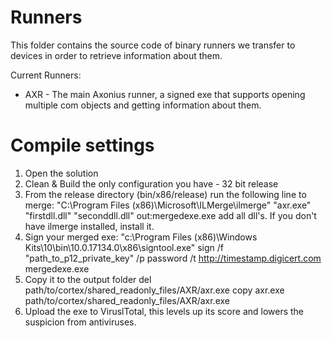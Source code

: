 # Runners

This folder contains the source code of binary runners we transfer to devices in order to retrieve information about them.

Current Runners:
* AXR - The main Axonius runner, a signed exe that supports opening multiple com objects and getting information about them.

# Compile settings
1. Open the solution
2. Clean & Build the only configuration you have - 32 bit release
3. From the release directory (bin/x86/release) run the following line to merge:
"C:\Program Files (x86)\Microsoft\ILMerge\ilmerge" "axr.exe" "firstdll.dll" "seconddll.dll" out:mergedexe.exe
add all dll's. If you don't have ilmerge installed, install it.
4. Sign your merged exe:
"c:\Program Files (x86)\Windows Kits\10\bin\10.0.17134.0\x86\signtool.exe" sign /f "path_to_p12_private_key" /p password /t http://timestamp.digicert.com mergedexe.exe
5. Copy it to the output folder
del path/to/cortex/shared_readonly_files/AXR/axr.exe
copy axr.exe path/to/cortex/shared_readonly_files/AXR/axr.exe
6. Upload the exe to ViruslTotal, this levels up its score and lowers the suspicion from antiviruses.